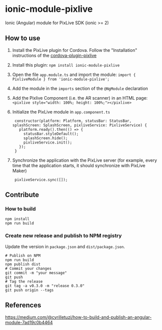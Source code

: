 ionic-module-pixlive
====================

Ionic (Angular) module for PixLive SDK (ionic >= 2)

How to use
----------

1. Install the PixLive plugin for Cordova. Follow the "Installation" instructions of the [cordova-plugin-pixlive](https://github.com/vidinoti/cordova-plugin-PixLive)
2. Install this plugin: `npm install ionic-module-pixlive`
3. Open the file `app.module.ts` and import the module: `import { PixliveModule } from 'ionic-module-pixlive';`
4. Add the module in the `imports` section of the `@NgModule` declaration
5. Add the Pixlive Component (i.e. the AR scanner) in an HTML page: `<pixlive style="width: 100%; height: 100%;"></pixlive>`
6. Initialize the PixLive module in `app.component.ts`

        constructor(platform: Platform, statusBar: StatusBar, splashScreen: SplashScreen, pixliveService: PixliveService) {
          platform.ready().then(() => {
            statusBar.styleDefault();
            splashScreen.hide();
            pixliveService.init();
          });
        }

7. Synchronize the application with the PixLive server (for example, every time that the application starts, it should synchronize with PixLive Maker)

        pixliveService.sync([]);


Contribute
----------

### How to build

```
npm install
npm run build
```

### Create new release and publish to NPM registry

Update the version in `package.json` and `dist/package.json`.

```
# Publish on NPM
npm run build
npm publish dist
# Commit your changes
git commit -m "your message"
git push
# Tag the release
git tag -a v0.3.0 -m "release 0.3.0"
git push origin --tags
```

References
----------

https://medium.com/@cyrilletuzi/how-to-build-and-publish-an-angular-module-7ad19c0b4464

